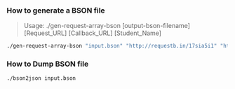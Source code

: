 ### How to generate a BSON file

> Usage: ./gen-request-array-bson [output-bson-filename] [Request_URL] [Callback_URL] [Student_Name]

```sh
./gen-request-array-bson "input.bson" "http://requestb.in/17sia5i1" "http://requestb.in/1knvydk1" "Student Name"
```


### How to Dump BSON file

```sh
./bson2json input.bson
```